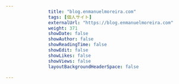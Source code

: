 ```yaml
---
                title: "blog.enmanuelmoreira.com"
                tags: [個人サイト]
                externalUrl: "https://blog.enmanuelmoreira.com"
                weight: 371
                showDate: false
                showAuthor: false
                showReadingTime: false
                showEdit: false
                showLikes: false
                showViews: false
                layoutBackgroundHeaderSpace: false
                
---
```


